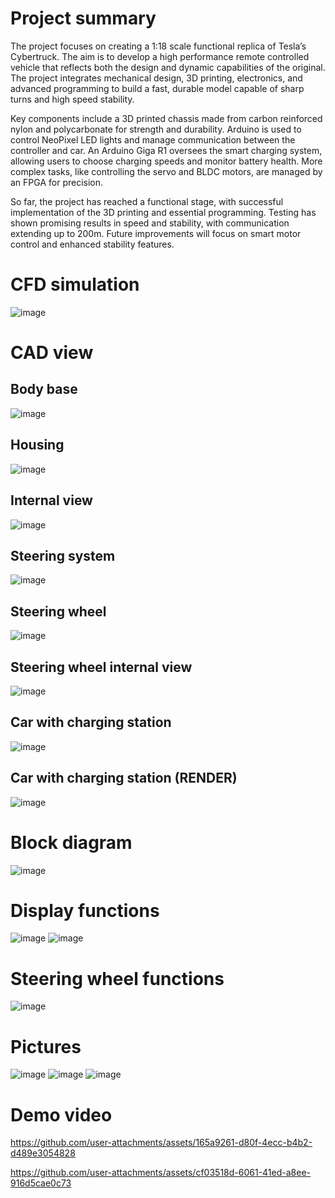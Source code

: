 # Project summary
The project focuses on creating a 1:18 scale functional replica of Tesla’s Cybertruck. The aim is to develop a high performance remote controlled vehicle that reflects both the design and dynamic capabilities of the original. 
The project integrates mechanical design, 3D printing, electronics, and advanced programming to build a fast, durable model capable of sharp turns and high speed stability.

Key components include a 3D printed chassis made from carbon reinforced nylon and polycarbonate for strength and durability. Arduino is used to control NeoPixel LED lights and manage communication between the controller and car. 
An Arduino Giga R1 oversees the smart charging system, allowing users to choose charging speeds and monitor battery health. More complex tasks, like controlling the servo and BLDC motors, are managed by an FPGA for precision.

So far, the project has reached a functional stage, with successful implementation of the 3D printing and essential programming. Testing has shown promising results in speed and stability, with communication extending up to 200m. 
Future improvements will focus on smart motor control and enhanced stability features.

# CFD simulation
![image](https://github.com/user-attachments/assets/f38150b7-9c77-4f69-a048-2dfe445abbdd)

# CAD view
## Body base
![image](https://github.com/user-attachments/assets/93f8b6a1-253e-4fbc-81f9-b2aac579a38f)

## Housing
![image](https://github.com/user-attachments/assets/6c0aa803-be73-4ed2-b4a9-df7e6498c770)

## Internal view
![image](https://github.com/user-attachments/assets/d3eb2ec6-d19b-429f-a796-86b86c52518b)

## Steering system
![image](https://github.com/user-attachments/assets/2c2c91ff-6a4a-4361-9cef-74173e965216)

## Steering wheel
![image](https://github.com/user-attachments/assets/266e125c-214c-4661-be2f-1fede402c6d7)

## Steering wheel internal view
![image](https://github.com/user-attachments/assets/05d5914e-670c-4751-9ac7-0e34cc592271)

## Car with charging station
![image](https://github.com/user-attachments/assets/8096a00d-05a5-4c82-8fa4-6c7721bee505)

## Car with charging station (RENDER)
![image](https://github.com/user-attachments/assets/24a57e5c-9c75-4d84-a0f5-347cad3bf845)


# Block diagram
![image](https://github.com/user-attachments/assets/24961266-67ca-4d24-9576-1f86ac9fad50)

# Display functions
![image](https://github.com/user-attachments/assets/37732fca-63c4-4761-846b-8e509b9b5751)
![image](https://github.com/user-attachments/assets/58743201-4ade-4a29-b34e-3736632b1ab2)

# Steering wheel functions
![image](https://github.com/user-attachments/assets/ec3b96d5-747e-42eb-bc73-41369fe5e420)

# Pictures
![image](https://github.com/user-attachments/assets/9e6787d7-70be-4250-920a-6dccedbcb69b)
![image](https://github.com/user-attachments/assets/dbfe4920-4f43-440f-b62a-bd5eeca086ac)
![image](https://github.com/user-attachments/assets/3a157aa7-b5bb-4132-8214-64b8828762a4)

# Demo video
https://github.com/user-attachments/assets/165a9261-d80f-4ecc-b4b2-d489e3054828

https://github.com/user-attachments/assets/cf03518d-6061-41ed-a8ee-916d5cae0c73




